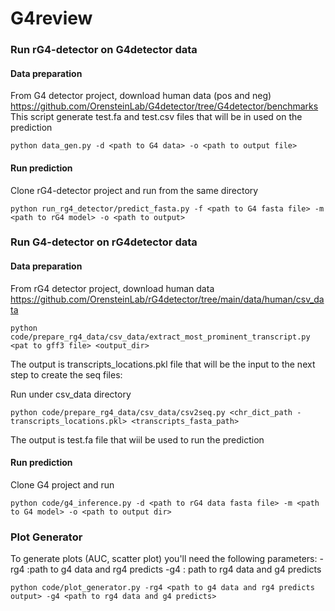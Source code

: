 # G4review

### Run rG4-detector on G4detector data
#### Data preparation
From G4 detector project, download human data (pos and neg)
https://github.com/OrensteinLab/G4detector/tree/G4detector/benchmarks
This script generate test.fa and test.csv files that will be in used on the prediction
```
python data_gen.py -d <path to G4 data> -o <path to output file>
```

####  Run prediction
Clone rG4-detector project and run from the same directory 
```
python run_rg4_detector/predict_fasta.py -f <path to G4 fasta file> -m <path to rG4 model> -o <path to output>
```

### Run G4-detector on rG4detector data
#### Data preparation
From rG4 detector project, download human data
https://github.com/OrensteinLab/rG4detector/tree/main/data/human/csv_data
```
python code/prepare_rg4_data/csv_data/extract_most_prominent_transcript.py <pat to gff3 file> <output_dir>
```
The output is transcripts_locations.pkl file that will be the input to the next step to create the seq files:

Run under csv_data directory
```
python code/prepare_rg4_data/csv_data/csv2seq.py <chr_dict_path - transcripts_locations.pkl> <transcripts_fasta_path>
```
The output is test.fa file that wiil be used to run the prediction

####  Run prediction
Clone G4 project and run
```
python code/g4_inference.py -d <path to rG4 data fasta file> -m <path to G4 model> -o <path to output dir>
```

### Plot Generator
To generate plots (AUC, scatter plot) you'll need the following parameters:
-rg4 :path to g4 data and rg4 predicts
-g4 : path to rg4 data and g4 predicts

```
python code/plot_generator.py -rg4 <path to g4 data and rg4 predicts output> -g4 <path to rg4 data and g4 predicts>
```